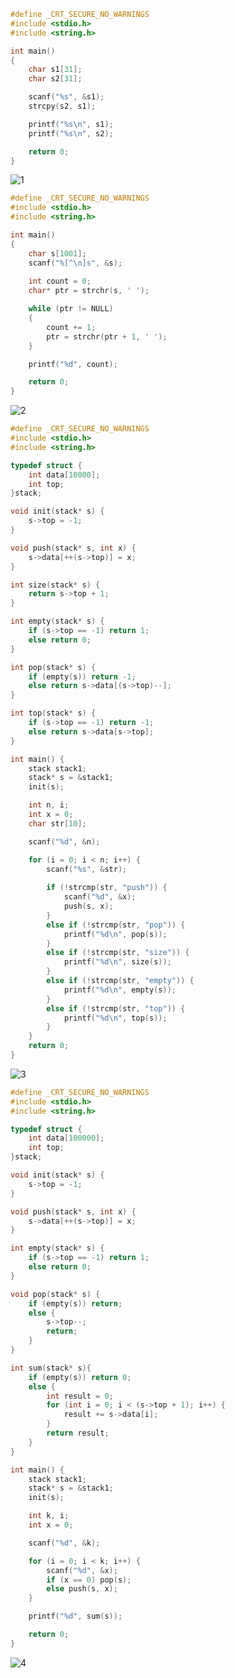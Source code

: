 ```c
#define _CRT_SECURE_NO_WARNINGS
#include <stdio.h>
#include <string.h>

int main()
{
    char s1[31];
    char s2[31];

    scanf("%s", &s1);
    strcpy(s2, s1);

    printf("%s\n", s1);
    printf("%s\n", s2);

    return 0;
}
```
![1](https://user-images.githubusercontent.com/51956616/200518799-413dbe2d-a3ca-47a5-91b9-9a05521546be.PNG)



```c
#define _CRT_SECURE_NO_WARNINGS
#include <stdio.h>
#include <string.h>

int main()
{
    char s[1001];
    scanf("%[^\n]s", &s);
    
    int count = 0;
	char* ptr = strchr(s, ' ');

	while (ptr != NULL)
	{
		count += 1;
		ptr = strchr(ptr + 1, ' ');
	}

	printf("%d", count);

    return 0;
}
```
![2](https://user-images.githubusercontent.com/51956616/200533995-7c436592-1e2f-409d-84d2-393081357dea.PNG)


```c
#define _CRT_SECURE_NO_WARNINGS
#include <stdio.h>
#include <string.h>

typedef struct {
    int data[10000];
    int top;
}stack;

void init(stack* s) {
    s->top = -1;
}

void push(stack* s, int x) {
    s->data[++(s->top)] = x;
}

int size(stack* s) {
    return s->top + 1;
}

int empty(stack* s) {
    if (s->top == -1) return 1;
    else return 0;
}

int pop(stack* s) {
    if (empty(s)) return -1;
    else return s->data[(s->top)--];
}

int top(stack* s) {
    if (s->top == -1) return -1;
    else return s->data[s->top];
}

int main() {
    stack stack1;
    stack* s = &stack1;
    init(s);

    int n, i;
    int x = 0;
    char str[10];

    scanf("%d", &n);

    for (i = 0; i < n; i++) {
        scanf("%s", &str);
        
        if (!strcmp(str, "push")) {
            scanf("%d", &x);
            push(s, x);
        }
        else if (!strcmp(str, "pop")) {
            printf("%d\n", pop(s));
        }
        else if (!strcmp(str, "size")) {
            printf("%d\n", size(s));
        }
        else if (!strcmp(str, "empty")) {
            printf("%d\n", empty(s));
        }
        else if (!strcmp(str, "top")) {
            printf("%d\n", top(s));
        }
    }
    return 0;
}
```
![3](https://user-images.githubusercontent.com/51956616/200513305-f77c7a9d-8c5f-463f-8fca-58fce0bcb208.PNG)


```c
#define _CRT_SECURE_NO_WARNINGS
#include <stdio.h>
#include <string.h>

typedef struct {
    int data[100000];
    int top;
}stack;

void init(stack* s) {
    s->top = -1;
}

void push(stack* s, int x) {
    s->data[++(s->top)] = x;
}

int empty(stack* s) {
    if (s->top == -1) return 1;
    else return 0;
}

void pop(stack* s) {
    if (empty(s)) return;
    else {
        s->top--;
        return;
    }
}

int sum(stack* s){
    if (empty(s)) return 0;
    else {
        int result = 0;
        for (int i = 0; i < (s->top + 1); i++) {
            result += s->data[i];
        }
        return result;
    }
}

int main() {
    stack stack1;
    stack* s = &stack1;
    init(s);

    int k, i;
    int x = 0;

    scanf("%d", &k);

    for (i = 0; i < k; i++) {
        scanf("%d", &x);
        if (x == 0) pop(s);
        else push(s, x);
    }

    printf("%d", sum(s));

    return 0;
}
```
![4](https://user-images.githubusercontent.com/51956616/200516091-6db78511-18c6-40e3-a39d-4c86e42180ec.PNG)
